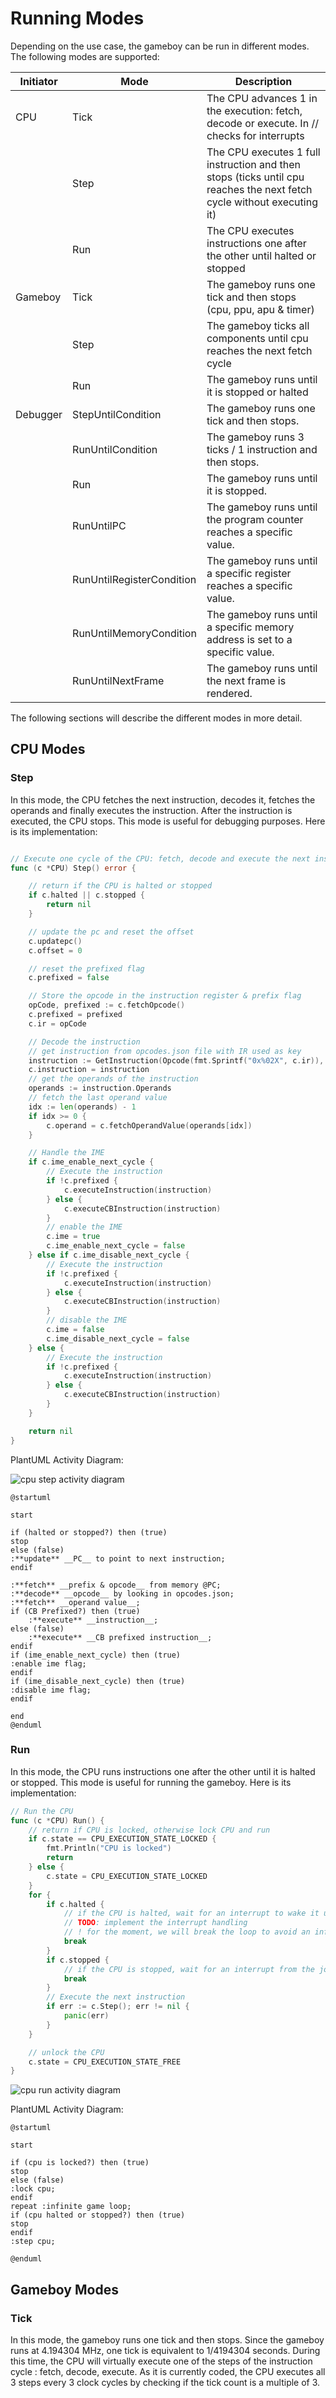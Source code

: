 # Running Modes

Depending on the use case, the gameboy can be run in different modes. The following modes are supported:

| Initiator | Mode                      | Description                                                                                                            |
| --------- | ------------------------- | ---------------------------------------------------------------------------------------------------------------------- |
| CPU       | Tick                      | The CPU advances 1 in the execution: fetch, decode or execute. In // checks for interrupts                             |
|           | Step                      | The CPU executes 1 full instruction and then stops (ticks until cpu reaches the next fetch cycle without executing it) |
|           | Run                       | The CPU executes instructions one after the other until halted or stopped                                              |
| Gameboy   | Tick                      | The gameboy runs one tick and then stops (cpu, ppu, apu & timer)                                                       |
|           | Step                      | The gameboy ticks all components until cpu reaches the next fetch cycle                                                |
|           | Run                       | The gameboy runs until it is stopped or halted                                                                         |
| Debugger  | StepUntilCondition        | The gameboy runs one tick and then stops.                                                                              |
|           | RunUntilCondition         | The gameboy runs 3 ticks / 1 instruction and then stops.                                                               |
|           | Run                       | The gameboy runs until it is stopped.                                                                                  |
|           | RunUntilPC                | The gameboy runs until the program counter reaches a specific value.                                                   |
|           | RunUntilRegisterCondition | The gameboy runs until a specific register reaches a specific value.                                                   |
|           | RunUntilMemoryCondition   | The gameboy runs until a specific memory address is set to a specific value.                                           |
|           | RunUntilNextFrame         | The gameboy runs until the next frame is rendered.                                                                     |

The following sections will describe the different modes in more detail.

## CPU Modes

### Step

In this mode, the CPU fetches the next instruction, decodes it, fetches the operands and finally executes the instruction. After the instruction is executed, the CPU stops. This mode is useful for debugging purposes. Here is its implementation:

```go

// Execute one cycle of the CPU: fetch, decode and execute the next instruction
func (c *CPU) Step() error {

	// return if the CPU is halted or stopped
	if c.halted || c.stopped {
		return nil
	}

	// update the pc and reset the offset
	c.updatepc()
	c.offset = 0

	// reset the prefixed flag
	c.prefixed = false

	// Store the opcode in the instruction register & prefix flag
	opCode, prefixed := c.fetchOpcode()
	c.prefixed = prefixed
	c.ir = opCode

	// Decode the instruction
	// get instruction from opcodes.json file with IR used as key
	instruction := GetInstruction(Opcode(fmt.Sprintf("0x%02X", c.ir)), c.prefixed)
	c.instruction = instruction
	// get the operands of the instruction
	operands := instruction.Operands
	// fetch the last operand value
	idx := len(operands) - 1
	if idx >= 0 {
		c.operand = c.fetchOperandValue(operands[idx])
	}

	// Handle the IME
	if c.ime_enable_next_cycle {
		// Execute the instruction
		if !c.prefixed {
			c.executeInstruction(instruction)
		} else {
			c.executeCBInstruction(instruction)
		}
		// enable the IME
		c.ime = true
		c.ime_enable_next_cycle = false
	} else if c.ime_disable_next_cycle {
		// Execute the instruction
		if !c.prefixed {
			c.executeInstruction(instruction)
		} else {
			c.executeCBInstruction(instruction)
		}
		// disable the IME
		c.ime = false
		c.ime_disable_next_cycle = false
	} else {
		// Execute the instruction
		if !c.prefixed {
			c.executeInstruction(instruction)
		} else {
			c.executeCBInstruction(instruction)
		}
	}

	return nil
}
```

PlantUML Activity Diagram:

![cpu step activity diagram](image-1.png)

```plantuml
@startuml

start

if (halted or stopped?) then (true)
stop
else (false)
:**update** __PC__ to point to next instruction;
endif

:**fetch** __prefix & opcode__ from memory @PC;
:**decode** __opcode__ by looking in opcodes.json;
:**fetch** __operand value__;
if (CB Prefixed?) then (true)
    :**execute** __instruction__;
else (false)
    :**execute** __CB prefixed instruction__;
endif
if (ime_enable_next_cycle) then (true)
:enable ime flag;
endif
if (ime_disable_next_cycle) then (true)
:disable ime flag;
endif

end
@enduml
```

### Run

In this mode, the CPU runs instructions one after the other until it is halted or stopped. This mode is useful for running the gameboy. Here is its implementation:

```go
// Run the CPU
func (c *CPU) Run() {
	// return if CPU is locked, otherwise lock CPU and run
	if c.state == CPU_EXECUTION_STATE_LOCKED {
		fmt.Println("CPU is locked")
		return
	} else {
		c.state = CPU_EXECUTION_STATE_LOCKED
	}
	for {
		if c.halted {
			// if the CPU is halted, wait for an interrupt to wake it up
			// TODO: implement the interrupt handling
			// ! for the moment, we will break the loop to avoid an infinite loop
			break
		}
		if c.stopped {
			// if the CPU is stopped, wait for an interrupt from the joypad
			break
		}
		// Execute the next instruction
		if err := c.Step(); err != nil {
			panic(err)
		}
	}

	// unlock the CPU
	c.state = CPU_EXECUTION_STATE_FREE
}
```

![cpu run activity diagram](image-3.png)

PlantUML Activity Diagram:

```plantuml
@startuml

start

if (cpu is locked?) then (true)
stop
else (false)
:lock cpu;
endif
repeat :infinite game loop;
if (cpu halted or stopped?) then (true)
stop
endif
:step cpu;

@enduml
```

## Gameboy Modes

### Tick

In this mode, the gameboy runs one tick and then stops. Since the gameboy runs at 4.194304 MHz, one tick is equivalent to 1/4194304 seconds. During this time, the CPU will virtually execute one of the steps of the instruction cycle : fetch, decode, execute. As it is currently coded, the CPU executes all 3 steps every 3 clock cycles by checking if the tick count is a multiple of 3.

